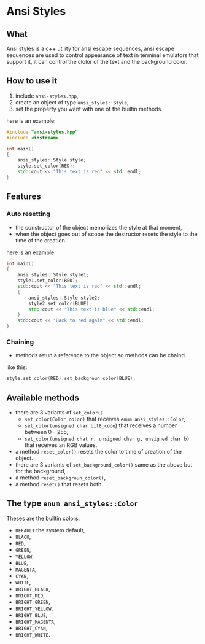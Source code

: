 # Ansi Styles

## What

Ansi styles is a c++ utility for ansi escape sequences,
ansi escape sequences are used to control appearance of text in terminal emulators that support it, it can control the clolor of the text and the background color.

## How to use it

1. include `ansi-styles.hpp`,
1. create an object of type `ansi_styles::Style`,
1. set the property you want with one of the builtin methods.

here is an example:
```cpp
#include "ansi-styles.hpp"
#include <iostream>

int main()
{
    ansi_styles::Style style;
    style.set_color(RED);
    std::cout << "This text is red" << std::endl;
}
```

## Features

### Auto resetting

- the constructor of the object memorizes the style at that moment,
- when the object goes out of scope the destructor resets the style to the time of the creation.

here is an example:
```c++
int main()
{
    ansi_styles::Style style1;
    style1.set_color(RED);
    std::cout << "This text is red" << std::endl;
    {
        ansi_styles::Style style2;
        style2.set_color(BLUE);
        std::cout << "This text is blue" << std::endl;
    }
    std::cout << "Back to red again" << std::endl;
}
```

### Chaining

- methods retun a reference to the object so methods can be chaind.

like this:
```c++
style.set_color(RED).set_backgroun_color(BLUE);
```

## Available methods

- there are 3 variants of `set_color()`
  - `set_color(Color color)` that receives `enum ansi_styles::Color`,
  - `set_color(unsigned char bit8_code`) that receives a number between 0 - 255,
  - `set_color(unsigned chat r, unsigned char g, unsigned char b)` that receives an RGB values.
- a method `reset_color()` resets the color to time of creation of the object.
- there are 3 variants of `set_background_color()` same as the above but for the background,
- a method `reset_backgroun_color()`,
- a method `reset()` that resets both.

## The type `enum ansi_styles::Color`

Theses are the builtin colors:
- `DEFAULT` the system default,
- `BLACK`,
- `RED`,
- `GREEN`,
- `YELLOW`,
- `BLUE`,
- `MAGENTA`,
- `CYAN`,
- `WHITE`,
- `BRIGHT_BLACK`,
- `BRIGHT_RED`,
- `BRIGHT_GREEN`,
- `BRIGHT_YELLOW`,
- `BRIGHT_BLUE`,
- `BRIGHT_MAGENTA`,
- `BRIGHT_CYAN`,
- `BRIGHT_WHITE`.